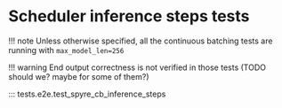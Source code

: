 # Scheduler inference steps tests

!!! note
    Unless otherwise specified, all the continuous batching tests are running with `max_model_len=256`

!!! warning
    End output correctness is not verified in those tests (TODO should we? maybe for some of them?)

::: tests.e2e.test_spyre_cb_inference_steps
